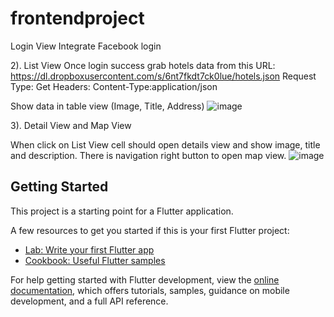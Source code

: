 # frontendproject

Login View
Integrate Facebook login

2). List View
Once login success grab hotels data from this URL: https://dl.dropboxusercontent.com/s/6nt7fkdt7ck0lue/hotels.json
Request Type: Get
Headers: Content-Type:application/json

Show data in table view (Image, Title, Address)
![image](https://github.com/Teddyoii/Flutter-Mapview/assets/71376196/f9e1d062-fb9f-49d2-bb8c-8b98f4ed9acb)

          



3). Detail View and Map View
           
When click on List View cell should open details view and show image, title and description. There is navigation right button to open map view.
     ![image](https://github.com/Teddyoii/Flutter-Mapview/assets/71376196/066bc346-03f3-4ba2-8fc3-cb5ad7b7d312)

            

## Getting Started

This project is a starting point for a Flutter application.

A few resources to get you started if this is your first Flutter project:

- [Lab: Write your first Flutter app](https://docs.flutter.dev/get-started/codelab)
- [Cookbook: Useful Flutter samples](https://docs.flutter.dev/cookbook)

For help getting started with Flutter development, view the
[online documentation](https://docs.flutter.dev/), which offers tutorials,
samples, guidance on mobile development, and a full API reference.
